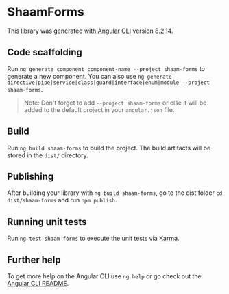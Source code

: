# ShaamForms

This library was generated with [Angular CLI](https://github.com/angular/angular-cli) version 8.2.14.

## Code scaffolding

Run `ng generate component component-name --project shaam-forms` to generate a new component. You can also use `ng generate directive|pipe|service|class|guard|interface|enum|module --project shaam-forms`.
> Note: Don't forget to add `--project shaam-forms` or else it will be added to the default project in your `angular.json` file. 

## Build

Run `ng build shaam-forms` to build the project. The build artifacts will be stored in the `dist/` directory.

## Publishing

After building your library with `ng build shaam-forms`, go to the dist folder `cd dist/shaam-forms` and run `npm publish`.

## Running unit tests

Run `ng test shaam-forms` to execute the unit tests via [Karma](https://karma-runner.github.io).

## Further help

To get more help on the Angular CLI use `ng help` or go check out the [Angular CLI README](https://github.com/angular/angular-cli/blob/master/README.md).
